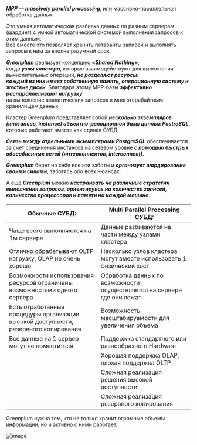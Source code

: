 ***MPP — massively parallel processing***, или массивно-параллельная обработка данных

Это умная автоматическая разбивка данных по разным серверам (шардинг) с умной автоматической системой выполнения запросов к этим данным. 
<br/>
Всё вместе это позволяет хранить петабайты записей и выполнять запросы к ним за вполне разумный срок.

***Greenplum*** реализует концепцию ***«Shared Nothing»***, 
<br/>
когда ***узлы кластера***, которые взаимодействуют для выполнения вычислительных операций, ***не разделяют ресурсы***: 
<br/>
***каждый из них имеет собственную память, операционную систему и жесткие диски***. 
Благодаря этому MPP-базы ***эффективно распараллеливают нагрузку***
<br/>
на выполнение аналитических запросов к многотерабайтным хранилищам данных.


Кластер Greenplum представляет собой ***несколько экземпляров (инстансов, instance) объектно-реляционной базы данных PostreSQL***, которые работают вместе как единая СУБД.

***Связь между отдельными экземплярами PostgreSQL*** обеспечивается за счет соединения инстансов на сетевом уровне ***с помощью быстрых обособленных сетей (интерконнектов, interconnect)***. 

***Greenplum*** берет на себя все эти заботы и ***организует шардирование своими силами***, заботясь обо всех нюансах. 

А еще ***Greenplum*** можно ***настраивать на различные стратегии выполнения запросов, ориентируясь на количество записей, количество процессоров и памяти на каждой машине***.

| Обычные СУБД:                                                                       | Multi Parallel Processing СУБД:                                         |
| ----------------------------------------------------------------------------------- | ----------------------------------------------------------------------- |
| Чаще всего выполняются на 1м сервере                                                | Данные разбиваются на части между узлами кластера                       |
| Отлично обрабатывают OLTP нагрузку, OLAP не очень хорошо                            | Несколько узлов кластера могут вместе использовать 1 физический хост    |
| Возможности использования ресурсов ограничены возможностями одного сервера          | Обработка данных по возможности осуществляется на сервере где они лежат |
| Есть отработанные процедуры организации высокой доступности, резервного копирования | Возможность масштабируемости для увеличения объема                      |
| Все данные на 1 сервер могут не поместиться                                         | Поддержка стандартного или разнообразного Hardware                      |
|                                                                                     | Хорошая поддержка OLAP, плохая поддержка OLTP                           |
|                                                                                     | Сложная реализация решения высокой доступности                          |
|                                                                                     | Сложная реализация резервного копирования                               |


Greenplum нужна тем, кто не только хранит огромные объемы информации, но и активно с ними работает.

![image](https://github.com/dmatwe/projects/assets/108078063/bc92053e-4d47-45cf-b89a-40afffef3493)

